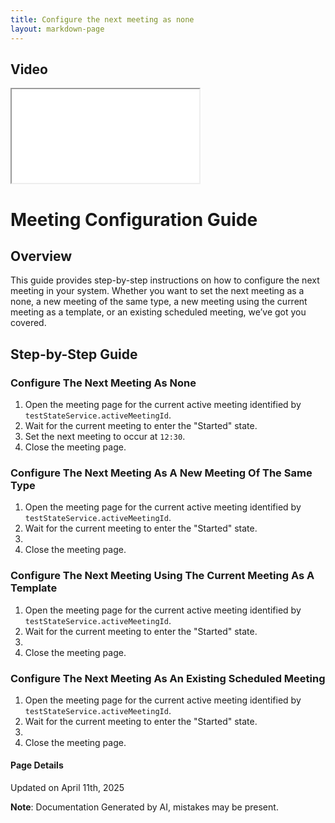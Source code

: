 ```yaml
---
title: Configure the next meeting as none
layout: markdown-page
---
```


## Video 
<div class="container my-5">
	<div class="embed-responsive embed-responsive-16by9">
		<iframe class="embed-responsive-item" src="..\media\meetings\configure_the_next_meeting_as\Configure_the_next_meeting_as_none.webm" allowfullscreen></iframe>
	</div>
</div>

# Meeting Configuration Guide

## Overview
This guide provides step-by-step instructions on how to configure the next meeting in your system. Whether you want to set the next meeting as a none, a new meeting of the same type, a new meeting using the current meeting as a template, or an existing scheduled meeting, we’ve got you covered.

## Step-by-Step Guide

### Configure The Next Meeting As None
1. Open the meeting page for the current active meeting identified by `testStateService.activeMeetingId`.
2. Wait for the current meeting to enter the "Started" state.
3. Set the next meeting to occur at `12:30`.
4. Close the meeting page.

### Configure The Next Meeting As A New Meeting Of The Same Type
1. Open the meeting page for the current active meeting identified by `testStateService.activeMeetingId`.
2. Wait for the current meeting to enter the "Started" state.
3. 
4. Close the meeting page.

### Configure The Next Meeting Using The Current Meeting As A Template
1. Open the meeting page for the current active meeting identified by `testStateService.activeMeetingId`.
2. Wait for the current meeting to enter the "Started" state.
3. 
4. Close the meeting page.

### Configure The Next Meeting As An Existing Scheduled Meeting
1. Open the meeting page for the current active meeting identified by `testStateService.activeMeetingId`.
2. Wait for the current meeting to enter the "Started" state.
3. 
4. Close the meeting page.

#### Page Details
Updated on April 11th, 2025

**Note**: Documentation Generated by AI, mistakes may be present.